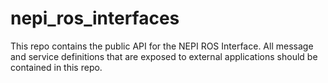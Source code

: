 <!--
NEPI Dual-Use License
Project: nepi_ros_interfaces

This license applies to any user of NEPI Engine software

Copyright (C) 2023 Numurus, LLC <https://www.numurus.com>
see https://github.com/numurus-nepi/nepi_ros_interfaces

This software is dual-licensed under the terms of either a NEPI software developer license
or a NEPI software commercial license.

The terms of both the NEPI software developer and commercial licenses
can be found at: www.numurus.com/licensing-nepi-engine

Redistributions in source code must retain this top-level comment block.
Plagiarizing this software to sidestep the license obligations is illegal.

Contact Information:
====================
- https://www.numurus.com/licensing-nepi-engine
- mailto:nepi@numurus.com

-->
# nepi_ros_interfaces

This repo contains the public API for the NEPI ROS Interface. All message and service definitions that are exposed to external applications should be contained in this repo.

